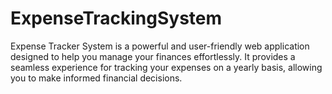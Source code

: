# ExpenseTrackingSystem
Expense Tracker System is a powerful and user-friendly web application designed to help you manage your finances effortlessly. It provides a seamless experience for tracking your expenses on a yearly basis, allowing you to make informed financial decisions.

